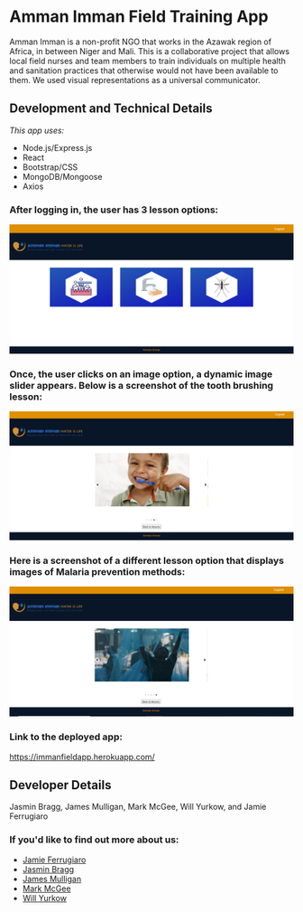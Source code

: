 # Amman Imman Field Training App

Amman Imman is a non-profit NGO that works in the Azawak region of Africa, in between Niger and Mali. This is a collaborative project that allows local field nurses and team members to train individuals on multiple health and sanitation practices that otherwise would not have been available to them. We used visual representations as a universal communicator. 

## Development and Technical Details

_This app uses:_

- Node.js/Express.js
- React
- Bootstrap/CSS
- MongoDB/Mongoose
- Axios


### After logging in, the user has 3 lesson options:
![Image of initial inventory](/client/src/media/trainerpg.png)

### Once, the user clicks on an image option, a dynamic image slider appears. Below is a screenshot of the tooth brushing lesson:
![Image of initial inventory](/client/src/media/brush.png)

### Here is a screenshot of a different lesson option that displays images of Malaria prevention methods:
![Image of initial inventory](/client/src/media/net.png)


### Link to the deployed app: 
https://immanfieldapp.herokuapp.com/

## Developer Details 
Jasmin Bragg, James Mulligan, Mark McGee, Will Yurkow, and Jamie Ferrugiaro

### If you'd like to find out more about us:

- [Jamie Ferrugiaro](https://www.linked.in/in/jamiekaren)
- [Jasmin Bragg](www.linkedin.com/in/jasmin-bragg)
- [James Mulligan](https://www.linkedin.com/in/james-mulligan-5625b1196/)
- [Mark McGee](https://github.com/McGee1993)
- [Will Yurkow](https://www.linkedin.com/in/william-yurkow-481b1a113/)

